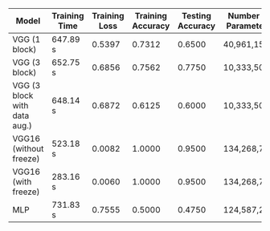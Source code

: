 | Model                          | Training Time | Training Loss | Training Accuracy | Testing Accuracy | Number of Parameters |
|--------------------------------|---------------|---------------|-------------------|------------------|-----------------------|
| VGG (1 block)                  | 647.89 s      | 0.5397        | 0.7312           | 0.6500          | 40,961,153            |
| VGG (3 block)                  | 652.75 s      | 0.6856        | 0.7562           | 0.7750          | 10,333,505            |
| VGG (3 block with data aug.)   | 648.14 s      | 0.6872        | 0.6125           | 0.6000          | 10,333,505            |
| VGG16 (without freeze)         | 523.18 s      | 0.0082        | 1.0000           | 0.9500          | 134,268,738           |
| VGG16 (with freeze)            | 283.16 s      | 0.0060        | 1.0000           | 0.9500          | 134,268,738           |
| MLP                            | 731.83 s      | 0.7555        | 0.5000           | 0.4750          | 124,587,266           |
